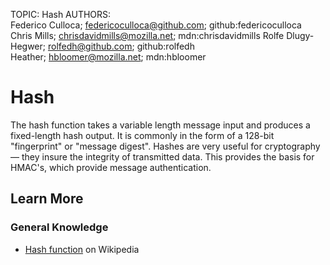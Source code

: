 TOPIC: Hash
AUTHORS: Federico Culloca; federicoculloca@github.com; github:federicoculloca
         Chris Mills; chrisdavidmills@mozilla.net; mdn:chrisdavidmills
         Rolfe Dlugy-Hegwer; rolfedh@github.com; github:rolfedh
         Heather; hbloomer@mozilla.net; mdn:hbloomer

# Hash

The hash function takes a variable length message input and produces a fixed-length hash output.
It is commonly in the form of a 128-bit "fingerprint" or "message digest". Hashes are very useful
for cryptography — they insure the integrity of transmitted data. This provides the basis for
HMAC's, which provide message authentication.

## Learn More

### General Knowledge

- [Hash function](https://en.wikipedia.org/wiki/hash%20function) on Wikipedia
